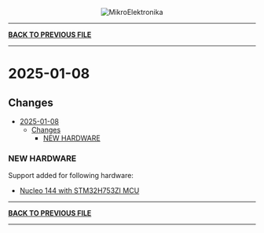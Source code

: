 <p align="center">
  <img src="http://www.mikroe.com/img/designs/beta/logo_small.png?raw=true" alt="MikroElektronika"/>
</p>

---

**[BACK TO PREVIOUS FILE](../changelog.md)**

---

# 2025-01-08

## Changes

- [2025-01-08](#2025-01-08)
  - [Changes](#changes)
    - [NEW HARDWARE](#new-hardware)

### NEW HARDWARE

Support added for following hardware:

+ [Nucleo 144 with STM32H753ZI MCU](https://www.st.com/en/evaluation-tools/nucleo-h753zi.html)

---

**[BACK TO PREVIOUS FILE](../changelog.md)**

---
